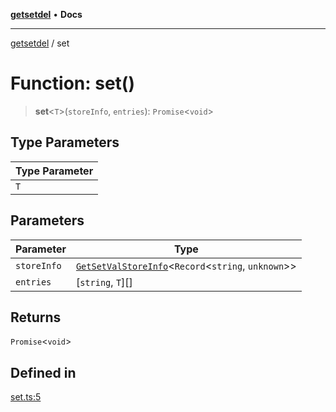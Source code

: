 [**getsetdel**](../README.md) • **Docs**

---

[getsetdel](../README.md) / set

# Function: set()

> **set**\<`T`\>(`storeInfo`, `entries`): `Promise`\<`void`\>

## Type Parameters

| Type Parameter |
| -------------- |
| `T`            |

## Parameters

| Parameter   | Type                                                                                           |
| ----------- | ---------------------------------------------------------------------------------------------- |
| `storeInfo` | [`GetSetValStoreInfo`](../interfaces/GetSetValStoreInfo.md)\<`Record`\<`string`, `unknown`\>\> |
| `entries`   | [`string`, `T`][]                                                                              |

## Returns

`Promise`\<`void`\>

## Defined in

[set.ts:5](https://github.com/ericvera/getsetdel/blob/main/src/set.ts#L5)
